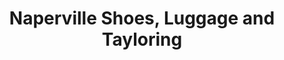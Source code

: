 ---
title: "Naperville Shoes, Luggage and Tayloring"
url: /naperville/naperville-shoes-luggage-and-tayloring/
shop: Schuhe
---